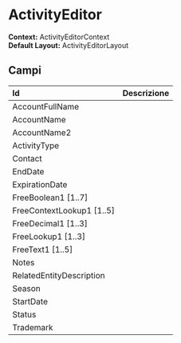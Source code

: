 
# ActivityEditor

**Context:** ActivityEditorContext  
**Default Layout:** ActivityEditorLayout

## Campi

| Id | Descrizione |
| :--- | :--- |
| AccountFullName |  |
| AccountName |  |
| AccountName2 |  |
| ActivityType |  |
| Contact |  |
| EndDate |  |
| ExpirationDate |  |
| FreeBoolean1 \[1..7\] |  |
| FreeContextLookup1 \[1..5\] |  |
| FreeDecimal1 \[1..3\] |  |
| FreeLookup1 \[1..3\] |  |
| FreeText1 \[1..5\] |  |
| Notes |  |
| RelatedEntityDescription |  |
| Season |  |
| StartDate |  |
| Status |  |
| Trademark |  |

